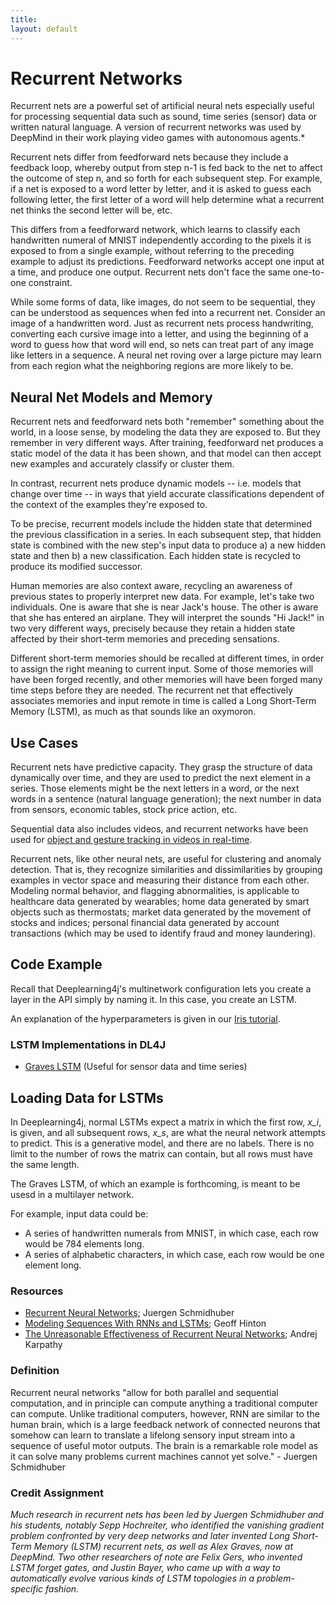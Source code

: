 ```yaml
---
title: 
layout: default
---
```


# Recurrent Networks

Recurrent nets are a powerful set of artificial neural nets especially useful for processing sequential data such as sound, time series (sensor) data or written natural language. A version of recurrent networks was used by DeepMind in their work playing video games with autonomous agents.* 

Recurrent nets differ from feedforward nets because they include a feedback loop, whereby output from step n-1 is fed back to the net to affect the outcome of step n, and so forth for each subsequent step. For example, if a net is exposed to a word letter by letter, and it is asked to guess each following letter, the first letter of a word will help determine what a recurrent net thinks the second letter will be, etc. 

This differs from a feedforward network, which learns to classify each handwritten numeral of MNIST independently according to the pixels it is exposed to from a single example, without referring to the preceding example to adjust its predictions. Feedforward networks accept one input at a time, and produce one output. Recurrent nets don't face the same one-to-one constraint.

While some forms of data, like images, do not seem to be sequential, they can be understood as sequences when fed into a recurrent net. Consider an image of a handwritten word. Just as recurrent nets process handwriting, converting each cursive image into a letter, and using the beginning of a word to guess how that word will end, so nets can treat part of any image like letters in a sequence. A neural net roving over a large picture may learn from each region what the neighboring regions are more likely to be.  

## Neural Net Models and Memory

Recurrent nets and feedforward nets both "remember" something about the world, in a loose sense, by modeling the data they are exposed to. But they remember in very different ways. After training, feedforward net produces a static model of the data it has  been shown, and that model can then accept new examples and accurately classify or cluster them. 

In contrast, recurrent nets produce dynamic models -- i.e. models that change over time -- in ways that yield accurate classifications dependent of the context of the examples they're exposed to. 

To be precise, recurrent models include the hidden state that determined the previous classification in a series. In each subsequent step, that hidden state is combined with the new step's input data to produce a) a new hidden state and then b) a new classification. Each hidden state is recycled to produce its modified successor. 

Human memories are also context aware, recycling an awareness of previous states to properly interpret new data. For example, let's take two individuals. One is aware that she is near Jack's house. The other is aware that she has entered an airplane. They will interpret the sounds "Hi Jack!" in two very different ways, precisely because they retain a hidden state affected by their short-term memories and preceding sensations. 

Different short-term memories should be recalled at different times, in order to assign the right meaning to current input. Some of those memories will have been forged recently, and other memories will have been forged many time steps before they are needed. The recurrent net that effectively associates memories and input remote in time is called a Long Short-Term Memory (LSTM), as much as that sounds like an oxymoron.

## Use Cases

Recurrent nets have predictive capacity. They grasp the structure of data dynamically over time, and they are used to predict the next element in a series. Those elements might be the next letters in a word, or the next words in a sentence (natural language generation); the next number in data from sensors, economic tables, stock price action, etc.

Sequential data also includes videos, and recurrent networks have been used for [object and gesture tracking in videos in real-time](http://arxiv.org/abs/1503.08909).

Recurrent nets, like other neural nets, are useful for clustering and anomaly detection. That is, they recognize similarities and dissimilarities by grouping examples in vector space and measuring their distance from each other. Modeling normal behavior, and flagging abnormalities, is applicable to healthcare data generated by wearables; home data generated by smart objects such as thermostats; market data generated by the movement of stocks and indices; personal financial data generated by account transactions (which may be used to identify fraud and money laundering).

## Code Example

Recall that Deeplearning4j's multinetwork configuration lets you create a layer in the API simply by naming it. In this case, you create an LSTM. 

<script src="http://gist-it.appspot.com/https://github.com/deeplearning4j/dl4j-0.0.3.3-examples/blob/master/src/main/java/org/deeplearning4j/recurrent/RecurrentLSTMMnistExample.java?slice=27:64"></script>

An explanation of the hyperparameters is given in our [Iris tutorial](http://deeplearning4j.org/iris-flower-dataset-tutorial.html). 

### LSTM Implementations in DL4J

* [Graves LSTM](https://github.com/deeplearning4j/deeplearning4j/blob/master/deeplearning4j-core/src/main/java/org/deeplearning4j/nn/layers/recurrent/GravesLSTM.java) (Useful for sensor data and time series)

## Loading Data for LSTMs

In Deeplearning4j, normal LSTMs expect a matrix in which the first row, *x_i*, is given, and all subsequent rows, *x_s*, are what the neural network attempts to predict. This is a generative model, and there are no labels. There is no limit to the number of rows the matrix can contain, but all rows must have the same length. 

The Graves LSTM, of which an example is forthcoming, is meant to be usesd in a multilayer network. 

For example, input data could be: 

* A series of handwritten numerals from MNIST, in which case, each row would be 784 elements long. 
* A series of alphabetic characters, in which case, each row would be one element long.  

### Resources

* [Recurrent Neural Networks](http://people.idsia.ch/~juergen/rnn.html); Juergen Schmidhuber
* [Modeling Sequences With RNNs and LSTMs](https://class.coursera.org/neuralnets-2012-001/lecture/77); Geoff Hinton
* [The Unreasonable Effectiveness of Recurrent Neural Networks](https://karpathy.github.io/2015/05/21/rnn-effectiveness/); Andrej Karpathy

### Definition

Recurrent neural networks "allow for both parallel and sequential computation, and in principle can compute anything a traditional computer can compute. Unlike traditional computers, however, RNN are similar to the human brain, which is a large feedback network of connected neurons that somehow can learn to translate a lifelong sensory input stream into a sequence of useful motor outputs. The brain is a remarkable role model as it can solve many problems current machines cannot yet solve." - Juergen Schmidhuber

### Credit Assignment

*Much research in recurrent nets has been led by Juergen Schmidhuber and his students, notably Sepp Hochreiter, who identified the vanishing gradient problem confronted by very deep networks and later invented Long Short-Term Memory (LSTM) recurrent nets, as well as Alex Graves, now at DeepMind. Two other researchers of note are Felix Gers, who invented LSTM forget gates, and Justin Bayer, who came up with a way to automatically evolve various kinds of LSTM topologies in a problem-specific fashion.*

